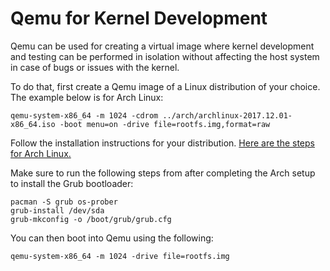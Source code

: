 # Qemu for Kernel Development

Qemu can be used for creating a virtual image where kernel development
and testing can be performed in isolation without affecting the host
system in case of bugs or issues with the kernel.

To do that, first create a Qemu image of a Linux distribution of your
choice. The example below is for Arch Linux:


```
qemu-system-x86_64 -m 1024 -cdrom ../arch/archlinux-2017.12.01-x86_64.iso -boot menu=on -drive file=rootfs.img,format=raw
```

Follow the installation instructions for your distribution. [Here are the steps for Arch Linux.](https://wiki.archlinux.org/index.php/installation_guide)

Make sure to run the following steps from after completing the Arch
setup to install the Grub bootloader:

```
pacman -S grub os-prober
grub-install /dev/sda
grub-mkconfig -o /boot/grub/grub.cfg
```

You can then boot into Qemu using the following:

```
qemu-system-x86_64 -m 1024 -drive file=rootfs.img
```

